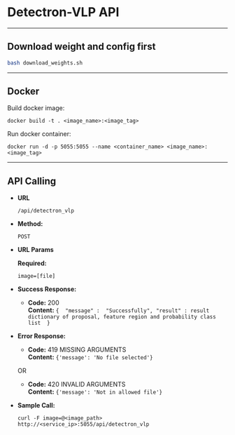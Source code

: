 # Detectron-VLP API

----
## Download weight and config first

```bash
bash download_weights.sh
```
---
## Docker
Build docker image:
```
docker build -t . <image_name>:<image_tag>
```
Run docker container:
```
docker run -d -p 5055:5055 --name <container_name> <image_name>:<image_tag>
```

----
## API Calling
* **URL**

    ```
    /api/detectron_vlp
    ```

* **Method:**

    `POST`   
*  **URL Params**

   **Required:**
 
   `image=[file]`

* **Success Response:**
  

  * **Code:** 200 <br />
    **Content:** 
    `{ 
        "message" :  "Successfully",
        "result" : result dictionary of proposal, feature region and probability class list 
        }`
 
* **Error Response:**

  * **Code:** 419 MISSING ARGUMENTS <br />
    **Content:** `{'message': 'No file selected'}`

  OR

  * **Code:** 420 INVALID ARGUMENTS <br />
    **Content:** `{'message': 'Not in allowed file'}`

* **Sample Call:**

    ```
    curl -F image=@<image_path> http://<service_ip>:5055/api/detectron_vlp
    ``` 